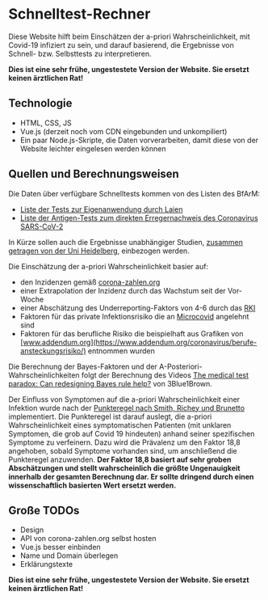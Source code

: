# Schnelltest-Rechner
Diese Website hilft beim Einschätzen der a-priori Wahrscheinlichkeit, mit Covid-19 infiziert zu sein, und darauf basierend, die Ergebnisse von Schnell- bzw. Selbsttests zu interpretieren.

__Dies ist eine sehr frühe, ungestestete Version der Website. Sie ersetzt keinen ärztlichen Rat!__

## Technologie
 * HTML, CSS, JS
 * Vue.js (derzeit noch vom CDN eingebunden und unkompiliert)
 * Ein paar Node.js-Skripte, die Daten vorverarbeiten, damit diese von der Website leichter eingelesen werden können

## Quellen und Berechnungsweisen

Die Daten über verfügbare Schnelltests kommen von des Listen des BfArM:
 * [Liste der Tests zur Eigenanwendung durch Laien](https://www.bfarm.de/DE/Medizinprodukte/Antigentests/_node.html)
 * [Liste der Antigen-Tests zum direkten Erregernachweis des Coronavirus SARS-CoV-2](https://antigentest.bfarm.de/ords/f?p=ANTIGENTESTS-AUF-SARS-COV-2)

In Kürze sollen auch die Ergebnisse unabhängiger Studien, [zusammen getragen von der Uni Heidelberg](https://www.klinikum.uni-heidelberg.de/diagnostics-global-health), einbezogen werden.

Die Einschätzung der a-priori Wahrscheinlichkeit basier auf:
 * den Inzidenzen gemäß [corona-zahlen.org](https://api.corona-zahlen.org/docs/)
 * einer Extrapolation der Inzidenz durch das Wachstum seit der Vor-Woche
 * einer Abschätzung des Underreporting-Faktors von 4-6 durch das [RKI](https://www.rki.de/DE/Content/Infekt/EpidBull/Archiv/2020/Ausgaben/50_20.pdf?__blob=publicationFile)
 * Faktoren für das private Infektionsrisiko die an [Microcovid](https://www.microcovid.org) angelehnt sind
 * Faktoren für das berufliche Risiko die beispielhaft aus Grafiken von [www.addendum.org](https://www.addendum.org/coronavirus/berufe-ansteckungsrisiko/) entnommen wurden

Die Berechnung der Bayes-Faktoren und der A-Posteriori-Wahrscheinlichkeiten folgt der Berechnung des Videos [The medical test paradox: Can redesigning Bayes rule help?](https://www.youtube.com/watch?v=lG4VkPoG3ko&t) von 3Blue1Brown.

Der Einfluss von Symptomen auf die a-priori Wahrscheinlichkeit einer Infektion wurde nach der [Punkteregel nach Smith, Richey und Brunetto](https://www.ncbi.nlm.nih.gov/pmc/articles/PMC7584484/) implementiert. Die Punkteregel ist darauf auslegt, die a-priori Wahrscheinlichkeit eines symptomatischen Patienten (mit unklaren Symptomen, die grob auf Covid 19 hindeuten) anhand seiner spezifischen Symptome zu verfeinern. Dazu wird die Prävalenz um den Faktor 18,8 angehoben, sobald Symptome vorhanden sind, um anschließend die Punkteregel anzuwenden. **Der Faktor 18,8 basiert auf sehr groben Abschätzungen und stellt wahrscheinlich die größte Ungenauigkeit innerhalb der gesamten Berechnung dar. Er sollte dringend durch einen wissenschaftlich basierten Wert ersetzt werden.** 

## Große TODOs
 * Design
 * API von corona-zahlen.org selbst hosten
 * Vue.js besser einbinden
 * Name und Domain überlegen
 * Erklärungstexte

__Dies ist eine sehr frühe, ungestestete Version der Website. Sie ersetzt keinen ärztlichen Rat!__